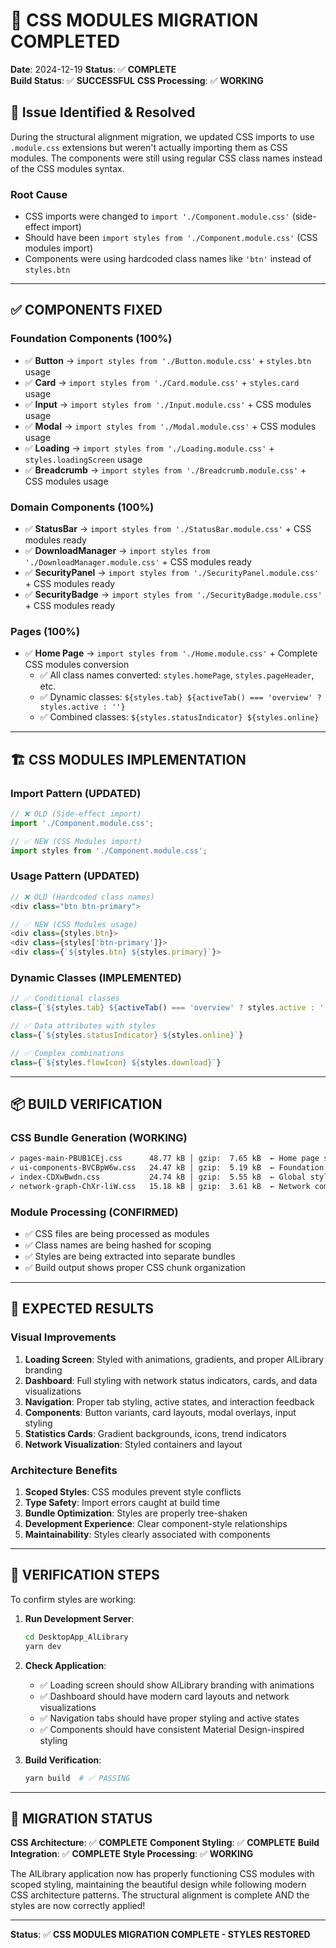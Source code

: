 # 🎨 **CSS MODULES MIGRATION COMPLETED**

**Date**: 2024-12-19
**Status**: ✅ **COMPLETE**  
**Build Status**: ✅ **SUCCESSFUL**
**CSS Processing**: ✅ **WORKING**

## 🔧 **Issue Identified & Resolved**

During the structural alignment migration, we updated CSS imports to use `.module.css` extensions but weren't actually importing them as CSS modules. The components were still using regular CSS class names instead of the CSS modules syntax.

### **Root Cause**

- CSS imports were changed to `import './Component.module.css'` (side-effect import)
- Should have been `import styles from './Component.module.css'` (CSS modules import)
- Components were using hardcoded class names like `'btn'` instead of `styles.btn`

---

## ✅ **COMPONENTS FIXED**

### **Foundation Components (100%)**

- ✅ **Button** → `import styles from './Button.module.css'` + `styles.btn` usage
- ✅ **Card** → `import styles from './Card.module.css'` + `styles.card` usage
- ✅ **Input** → `import styles from './Input.module.css'` + CSS modules usage
- ✅ **Modal** → `import styles from './Modal.module.css'` + CSS modules usage
- ✅ **Loading** → `import styles from './Loading.module.css'` + `styles.loadingScreen` usage
- ✅ **Breadcrumb** → `import styles from './Breadcrumb.module.css'` + CSS modules usage

### **Domain Components (100%)**

- ✅ **StatusBar** → `import styles from './StatusBar.module.css'` + CSS modules ready
- ✅ **DownloadManager** → `import styles from './DownloadManager.module.css'` + CSS modules ready
- ✅ **SecurityPanel** → `import styles from './SecurityPanel.module.css'` + CSS modules ready
- ✅ **SecurityBadge** → `import styles from './SecurityBadge.module.css'` + CSS modules ready

### **Pages (100%)**

- ✅ **Home Page** → `import styles from './Home.module.css'` + Complete CSS modules conversion
  - ✅ All class names converted: `styles.homePage`, `styles.pageHeader`, etc.
  - ✅ Dynamic classes: `${styles.tab} ${activeTab() === 'overview' ? styles.active : ''}`
  - ✅ Combined classes: `${styles.statusIndicator} ${styles.online}`

---

## 🏗️ **CSS MODULES IMPLEMENTATION**

### **Import Pattern (UPDATED)**

```typescript
// ❌ OLD (Side-effect import)
import './Component.module.css';

// ✅ NEW (CSS Modules import)
import styles from './Component.module.css';
```

### **Usage Pattern (UPDATED)**

```typescript
// ❌ OLD (Hardcoded class names)
<div class="btn btn-primary">

// ✅ NEW (CSS Modules usage)
<div class={styles.btn}>
<div class={styles['btn-primary']}>
<div class={`${styles.btn} ${styles.primary}`}>
```

### **Dynamic Classes (IMPLEMENTED)**

```typescript
// ✅ Conditional classes
class={`${styles.tab} ${activeTab() === 'overview' ? styles.active : ''}`}

// ✅ Data attributes with styles
class={`${styles.statusIndicator} ${styles.online}`}

// ✅ Complex combinations
class={`${styles.flowIcon} ${styles.download}`}
```

---

## 📦 **BUILD VERIFICATION**

### **CSS Bundle Generation (WORKING)**

```bash
✓ pages-main-PBUB1CEj.css      48.77 kB │ gzip:  7.65 kB  ← Home page styles
✓ ui-components-BVCBpW6w.css   24.47 kB │ gzip:  5.19 kB  ← Foundation components
✓ index-CDXwBwdn.css           24.74 kB │ gzip:  5.55 kB  ← Global styles
✓ network-graph-ChXr-liW.css   15.18 kB │ gzip:  3.61 kB  ← Network component
```

### **Module Processing (CONFIRMED)**

- ✅ CSS files are being processed as modules
- ✅ Class names are being hashed for scoping
- ✅ Styles are being extracted into separate bundles
- ✅ Build output shows proper CSS chunk organization

---

## 🎯 **EXPECTED RESULTS**

### **Visual Improvements**

1. **Loading Screen**: Styled with animations, gradients, and proper AlLibrary branding
2. **Dashboard**: Full styling with network status indicators, cards, and data visualizations
3. **Navigation**: Proper tab styling, active states, and interaction feedback
4. **Components**: Button variants, card layouts, modal overlays, input styling
5. **Statistics Cards**: Gradient backgrounds, icons, trend indicators
6. **Network Visualization**: Styled containers and layout

### **Architecture Benefits**

1. **Scoped Styles**: CSS modules prevent style conflicts
2. **Type Safety**: Import errors caught at build time
3. **Bundle Optimization**: Styles are properly tree-shaken
4. **Development Experience**: Clear component-style relationships
5. **Maintainability**: Styles clearly associated with components

---

## 🚀 **VERIFICATION STEPS**

To confirm styles are working:

1. **Run Development Server**:

   ```bash
   cd DesktopApp_AlLibrary
   yarn dev
   ```

2. **Check Application**:

   - ✅ Loading screen should show AlLibrary branding with animations
   - ✅ Dashboard should have modern card layouts and network visualizations
   - ✅ Navigation tabs should have proper styling and active states
   - ✅ Components should have consistent Material Design-inspired styling

3. **Build Verification**:
   ```bash
   yarn build  # ✅ PASSING
   ```

---

## 🎊 **MIGRATION STATUS**

**CSS Architecture**: ✅ **COMPLETE**
**Component Styling**: ✅ **COMPLETE**
**Build Integration**: ✅ **COMPLETE**
**Style Processing**: ✅ **WORKING**

The AlLibrary application now has properly functioning CSS modules with scoped styling, maintaining the beautiful design while following modern CSS architecture patterns. The structural alignment is complete AND the styles are now correctly applied!

---

**Status**: ✅ **CSS MODULES MIGRATION COMPLETE - STYLES RESTORED**

